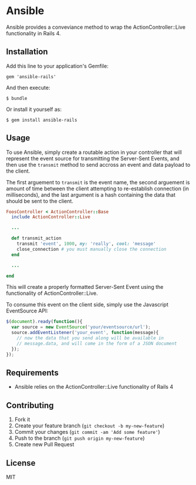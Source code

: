 # Ansible

Ansible provides a conveviance method to wrap the ActionController::Live functionality in Rails 4.

## Installation

Add this line to your application's Gemfile:

    gem 'ansible-rails'

And then execute:

    $ bundle

Or install it yourself as:

    $ gem install ansible-rails

## Usage

To use Ansible, simply create a routable action in your controller that will represent the event source for transmitting the Server-Sent Events, and then use the `transmit` method to send accross an event and data payload to the client.

The first arguement to `transmit` is the event name, the second arguement is amount of time between the client attempting to re-establish connection (in milliseconds), and the last argument is a hash containing the data that should be sent to the client.

```ruby
FoosController < ActionController::Base
  include ActionController::Live

  ...

  def transmit_action
    transmit 'event', 1000, my: 'really', cool: 'message'
    close_connection # you must manually close the connection
  end

  ...

end
```

This will create a properly formatted Server-Sent Event using the functionality of ActionController::Live.

To consume this event on the client side, simply use the Javascript EventSource API:

```javascript
$(document).ready(function(){
  var source = new EventSource('your/eventsource/url');
  source.addEventListener('your_event', function(message){
    // now the data that you send along will be available in
    // message.data, and will come in the form of a JSON document
  });
});
```

## Requirements

  * Ansible relies on the ActionController::Live functionality of Rails 4

## Contributing

1. Fork it
2. Create your feature branch (`git checkout -b my-new-feature`)
3. Commit your changes (`git commit -am 'Add some feature'`)
4. Push to the branch (`git push origin my-new-feature`)
5. Create new Pull Request

## License

MIT
